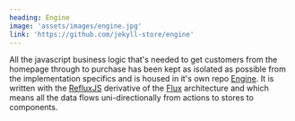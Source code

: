 ```yaml
---
heading: Engine
image: 'assets/images/engine.jpg'
link: 'https://github.com/jekyll-store/engine'
---
```


All the javascript business logic that's needed to get customers from the homepage through to purchase has been kept as isolated as possible from the implementation specifics and is housed in it's own repo [Engine](https://github.com/jekyll-store/engine). It is written with the [RefluxJS](https://github.com/spoike/refluxjs) derivative of the [Flux](https://github.com/facebook/flux) architecture and which means all the data flows uni-directionally from actions to stores to components.
